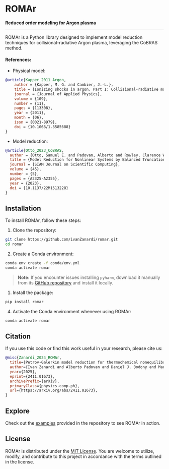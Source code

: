 # ROMAr

**Reduced order modeling for Argon plasma**

---

ROMAr is a Python library designed to implement model reduction techniques for collisional-radiative Argon plasma, leveraging the CoBRAS method.

#### References:

- Physical model:

```bibtex
@article{Kapper_2011_Argon,
    author = {Kapper, M. G. and Cambier, J.-L.},
    title = {Ionizing shocks in argon. Part I: Collisional-radiative model and steady-state structure},
    journal = {Journal of Applied Physics},
    volume = {109},
    number = {11},
    pages = {113308},
    year = {2011},
    month = {06},
    issn = {0021-8979},
    doi = {10.1063/1.3585688}
}
```

- Model reduction:

```bibtex
@article{Otto_2023_CoBRAS,
  author = {Otto, Samuel E. and Padovan, Alberto and Rowley, Clarence W.},
  title = {Model Reduction for Nonlinear Systems by Balanced Truncation of State and Gradient Covariance},
  journal = {SIAM Journal on Scientific Computing},
  volume = {45},
  number = {5},
  pages = {A2325-A2355},
  year = {2023},
  doi = {10.1137/22M1513228}
}
```

## Installation

To install ROMAr, follow these steps:

1. Clone the repository:

```bash
git clone https://github.com/ivanZanardi/romar.git
cd romar
```

2. Create a Conda environment:

```bash
conda env create -f conda/env.yml
conda activate romar
```
> **Note:** If you encounter issues installing `pyharm`, download it manually from its [GitHub repository](https://github.com/ivanZanardi/pyharm.git) and install it locally.

1. Install the package:

```bash
pip install romar
```

4. Activate the Conda environment whenever using ROMAr:

```bash
conda activate romar
```

## Citation

If you use this code or find this work useful in your research, please cite us:

```bibtex
@misc{Zanardi_2024_ROMAr,
  title={Petrov-Galerkin model reduction for thermochemical nonequilibrium gas mixtures}, 
  author={Ivan Zanardi and Alberto Padovan and Daniel J. Bodony and Marco Panesi},
  year={2025},
  eprint={2411.01673},
  archivePrefix={arXiv},
  primaryClass={physics.comp-ph},
  url={https://arxiv.org/abs/2411.01673}, 
}
```

## Explore

Check out the [examples](https://github.com/ivanZanardi/romar/tree/main/examples) provided in the repository to see ROMAr in action.

## License

ROMAr is distributed under the [MIT License](https://github.com/ivanZanardi/romar/blob/main/LICENSE). You are welcome to utilize, modify, and contribute to this project in accordance with the terms outlined in the license.
